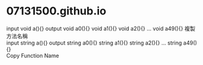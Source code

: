 # 07131500.github.io
input void a(){}  output void a0(){} 
                         void a1(){}
                         void a2(){} ... void a49(){}
複製方法名稱                         
input string a(){}  output string a0(){} 
                           string a1(){}
                           string a2(){} ... string a49(){}                         
Copy Function Name
